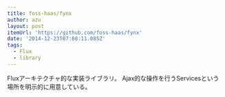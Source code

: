 ```yaml
---
title: foss-haas/fynx
author: azu
layout: post
itemUrl: 'https://github.com/foss-haas/fynx'
date: '2014-12-23T07:08:11.085Z'
tags:
  - Flux
  - library
---
```

Fluxアーキテクチャ的な実装ライブラリ。
Ajax的な操作を行うServicesという場所を明示的に用意している。

